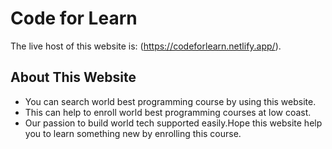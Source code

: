 # Code for Learn

The live host of this website is: (https://codeforlearn.netlify.app/).

## About This Website

* You can search world best programming course by using this website.
* This can help to enroll world best programming courses at low coast.
* Our passion to build world tech supported easily.Hope this website help you to learn something new by enrolling this course.
